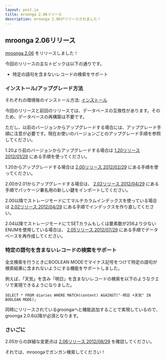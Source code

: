 ```yaml
---
layout: post.ja
title: mroonga 2.06リリース
description: mroonga 2.06がリリースされました！
---
```

## mroonga 2.06リリース

[mroonga 2.06](/ja/docs/news.html#release-2-06) をリリースしました！

今回のリリースの主なトピックは以下の通りです。

* 特定の語句を含まないレコードの検索をサポート

### インストール/アップグレード方法

それぞれの環境毎のインストール方法:
[インストール](/ja/docs/install.html)

今回のリリースと前回のリリースでは、データベースの互換性があります。そのため、データベースの再構築は不要です。

ただし、以前のバージョンからアップグレードする場合には、アップグレード手順に注意が必要です。現在お使いのバージョンごとのアップグレード手順を参照してください。

1.20より前のバージョンからアップグレードする場合は [1.20リリース
2012/01/29](/ja/docs/news.html#release-1-20)
にある手順を使ってください。

1.20からアップグレードする場合は [2.00リリース
2012/02/29](/ja/docs/news.html#release-2-00)
にある手順を使ってください。

2.00か2.01からアップグレードする場合は、 [2.02リリース
2012/04/29](/ja/docs/news.html#release-2-02)
にある手順でパッケージ署名用の新しい鍵をインポートしてください。

2.00以降でストレージモードにてマルチカラムインデックスを使っている場合は
[2.02リリース 2012/04/29](/ja/docs/news.html#release-2-03)
にある手順でインデックスを作り直してください。

2.04以降でストレージモードにてSETカラムもしくは要素数が256より少ないENUMを使用している場合は、
[2.05リリース
2012/07/29](http://mroonga.org/ja/docs/news.html#release-2-05)
にある手順でデータベースを再作成してください。

### 特定の語句を含まないレコードの検索をサポート

全文検索を行うときにBOOLEAN
MODEでマイナス記号をつけて特定の語句が検索結果に含まれないようにする機能をサポートしました。

例えば、「天気」を含み「明日」を含まないレコードの検索を以下のようなクエリで実現できるようになりました。

    SELECT * FROM diaries WHERE MATCH(content) AGAINST("-明日 +天気" IN BOOLEAN MODE);

同時にリリースされているgroongaへと機能追加することで実現しているので、groonga
2.0.6以降が必須となります。

### さいごに

2.05からの詳細な変更点は [2.06リリース
2012/08/29](/ja/docs/news.html#release-2-06) を確認してください。

それでは、mroongaでガンガン検索してください！
